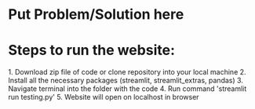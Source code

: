 # Put Problem/Solution here

# Steps to run the website:
1.⁠ ⁠Download zip file of code or clone repository into your local machine
2.⁠ ⁠Install all the necessary packages (streamlit, streamlit_extras, pandas)
3.⁠ ⁠Navigate terminal into the folder with the code
4.⁠ ⁠Run command 'streamlit run testing.py'
5.⁠ ⁠Website will open on localhost in browser

